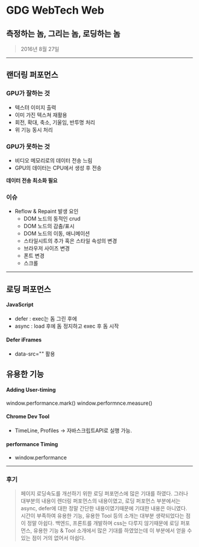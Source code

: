 # **GDG WebTech Web**
## **측정하는 놈, 그리는 놈,   로딩하는 놈**
>2016년 8월 27일
---

## 랜더링 퍼포먼스

### GPU가 잘하는 것
 - 텍스텨 이미지 출력
 - 이미 가진 텍스쳐 재활용
 - 회전, 확대, 축소, 기울임, 반투명 처리
 - 위 기능 동시 처리

### GPU가 못하는 것
 - 비디오 메모리로의 데이터 전송 느림
 - GPU의 데이터는 CPU에서 생성 후 전송

**데이터 전송 최소화 필요**

### 이슈
 - Reflow & Repaint 발생 요인
    * DOM 노드의 동적인 crud
    * DOM 노드의 감춤/표시
    * DOM 노드의 이동, 애니메이션
    * 스타일시트의 추가 혹은 스타일 속성의 변경
    * 브라우저 사이즈 변경
    * 폰트 변경
    * 스크롤

---

## 로딩 퍼포먼스

#### JavaScript
 - defer : exec는 돔 그린 후에
 - async : load 후에 돔 정지하고 exec 후 돔 시작

#### Defer iFrames
 - data-src="" 활용

## 유용한 기능

#### Adding User-timing
window.performance.mark()
window.performnce.measure()

#### Chrome Dev Tool
- TimeLine, Profiles -> 자바스크립트API로 실행 가능.

#### performance Timing
- window.performance


---

### 후기
> 페이지 로딩속도를 개선하기 위한 로딩 퍼포먼스에 많은 기대를 하였다.
> 그러나 대부분의 내용이 렌더링 퍼포먼스의 내용이였고, 로딩 퍼포먼스 부분에서는
> async, defer에 대한 정말 간단한 내용이였기때문에 기대한 내용은 아니였다.  
> 시간이 부족하여 유용한 기능, 유용한 Tool 등의 소개는 대부분 생략되었다는 점이 정말 아쉽다. 
> 백엔드, 프론트를 개발하며 css는 다루지 않기때문에 로딩 퍼포먼스, 유용한 기능 & Tool 소개에서 
> 많은 기대를 하였었는데 이 부분에서 얻을 수 있는 점이 거의 없어서 아쉽다.


